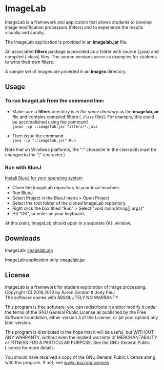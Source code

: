# ImageLab

ImageLab is a framework and application that allows students to develop image modification processors (filters)
and to experience the results visually and aurally.

The ImageLab application is provided in an **imagelab.jar** file.

An associated **filters** package is provided as a folder with source (.java) and compiled (.class) files.
The source versions serve as examples for students to write their own filters.

A sample set of images are provided in an **images** directory.

## Usage

### To run ImageLab from the command line:

* Make sure a **filters** directory is _in the same directory_ as the **imagelab.jar** file and contains compiled filters (`.class` files).  For example, this could be accomplished using the command  
```javac -cp .:imagelab.jar filters/*.java```

* Then issue the command  
```java -cp ".:imagelab.jar" Run``` 
  
 Note that on Windows platforms, the ":" character in the classpath must be changed to the ";" character.)

 ### Run with BlueJ
[Install BlueJ for your operating system](https://www.bluej.org/)
* Clone the ImageLab repository to your local machine.
* Run BlueJ
* Select Project in the BlueJ menu > Open Project
* Select the root folder of the cloned ImageLab repository.
* Right click the box titled "Run" > Select "void main(String[] args)"
* Hit "OK", or enter on your keyboard.

At this point, ImageLab should open in a seperate GUI window.
 

## Downloads

ImageLab: [imagelab.zip](https://github.com/MetroCS/imagelab/releases/download/v1.8.3/imagelab.zip)

ImageLab application only:  [imagelab.jar](https://github.com/MetroCS/imagelab/releases/download/v1.8.3/imagelab.jar)

## License

ImageLab is a framework for student exploration of image processing.  
Copyright (C) 2016,2019 by Aaron Gordon & Jody Paul  
The software comes with ABSOLUTELY NO WARRANTY.

This program is free software: you can redistribute it and/or modify it under the terms of the GNU General Public License as published by the Free Software Foundation, either version 3 of the License, or (at your option) any later version.

This program is distributed in the hope that it will be useful, but WITHOUT ANY WARRANTY; without even the implied warranty of MERCHANTABILITY or FITNESS FOR A PARTICULAR PURPOSE. See the GNU General Public License for more details.

You should have received a copy of the GNU General Public License along with this program. If not, see <a href="https://www.gnu.org/licenses/">www.gnu.org/licenses</a>
